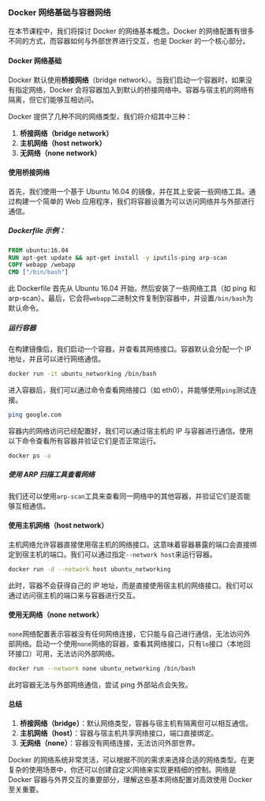 ### Docker 网络基础与容器网络

在本节课程中，我们将探讨 Docker 的网络基本概念。Docker 的网络配置有很多不同的方式，而容器如何与外部世界进行交互，也是 Docker 的一个核心部分。

#### Docker 网络基础

Docker 默认使用**桥接网络**（bridge network）。当我们启动一个容器时，如果没有指定网络，Docker 会将容器加入到默认的桥接网络中。容器与宿主机的网络有隔离，但它们能够互相访问。

Docker 提供了几种不同的网络类型，我们将介绍其中三种：

1. **桥接网络（bridge network）**
2. **主机网络（host network）**
3. **无网络（none network）**

#### 使用桥接网络

首先，我们使用一个基于 Ubuntu 16.04 的镜像，并在其上安装一些网络工具。通过构建一个简单的 Web 应用程序，我们将容器设置为可以访问网络并与外部进行通信。

##### Dockerfile 示例：

```Dockerfile
FROM ubuntu:16.04
RUN apt-get update && apt-get install -y iputils-ping arp-scan
COPY webapp /webapp
CMD ["/bin/bash"]
```

此 Dockerfile 首先从 Ubuntu 16.04 开始，然后安装了一些网络工具（如 ping 和 arp-scan）。最后，它会将`webapp`二进制文件复制到容器中，并设置`/bin/bash`为默认命令。

##### 运行容器

在构建镜像后，我们启动一个容器，并查看其网络接口。容器默认会分配一个 IP 地址，并且可以进行网络通信。

```bash
docker run -it ubuntu_networking /bin/bash
```

进入容器后，我们可以通过命令查看网络接口（如 eth0），并能够使用`ping`测试连接。

```bash
ping google.com
```

容器内的网络访问已经配置好，我们可以通过宿主机的 IP 与容器进行通信。使用以下命令查看所有容器并验证它们是否正常运行。

```bash
docker ps -a
```

##### 使用 ARP 扫描工具查看网络

我们还可以使用`arp-scan`工具来查看同一网络中的其他容器，并验证它们是否能够互相通信。

#### 使用主机网络（host network）

主机网络允许容器直接使用宿主机的网络接口。这意味着容器暴露的端口会直接绑定到宿主机的端口。我们可以通过指定`--network host`来运行容器。

```bash
docker run -d --network host ubuntu_networking
```

此时，容器不会获得自己的 IP 地址，而是直接使用宿主机的网络接口。我们可以通过访问宿主机的端口来与容器进行交互。

#### 使用无网络（none network）

`none`网络配置表示容器没有任何网络连接，它只能与自己进行通信，无法访问外部网络。启动一个使用`none`网络的容器，查看其网络接口，只有`lo`接口（本地回环接口）可用，无法访问外部网络。

```bash
docker run --network none ubuntu_networking /bin/bash
```

此时容器无法与外部网络通信，尝试 ping 外部站点会失败。

#### 总结

1. **桥接网络（bridge）**：默认网络类型，容器与宿主机有隔离但可以相互通信。
2. **主机网络（host）**：容器与宿主机共享网络接口，端口直接绑定。
3. **无网络（none）**：容器没有网络连接，无法访问外部世界。

Docker 的网络系统非常灵活，可以根据不同的需求来选择合适的网络类型。在更复杂的使用场景中，你还可以创建自定义网络来实现更精细的控制。网络是 Docker 容器与外界交互的重要部分，理解这些基本网络配置对高效使用 Docker 至关重要。
